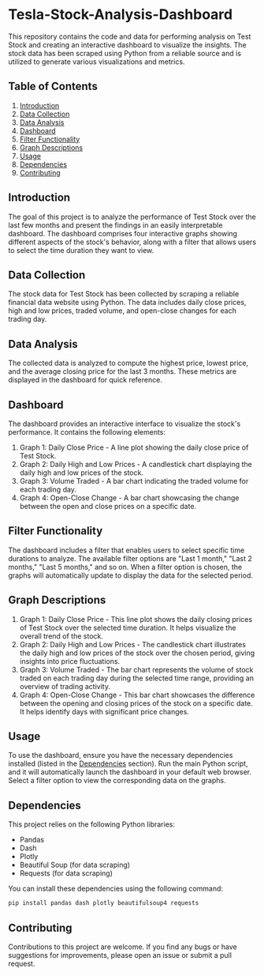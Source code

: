 # Tesla-Stock-Analysis-Dashboard

This repository contains the code and data for performing analysis on Test Stock and creating an interactive dashboard to visualize the insights. The stock data has been scraped using Python from a reliable source and is utilized to generate various visualizations and metrics.

## Table of Contents

1. [Introduction](#introduction)
2. [Data Collection](#data-collection)
3. [Data Analysis](#data-analysis)
4. [Dashboard](#dashboard)
5. [Filter Functionality](#filter-functionality)
6. [Graph Descriptions](#graph-descriptions)
7. [Usage](#usage)
8. [Dependencies](#dependencies)
9. [Contributing](#contributing)


## Introduction

The goal of this project is to analyze the performance of Test Stock over the last few months and present the findings in an easily interpretable dashboard. The dashboard comprises four interactive graphs showing different aspects of the stock's behavior, along with a filter that allows users to select the time duration they want to view.

## Data Collection

The stock data for Test Stock has been collected by scraping a reliable financial data website using Python. The data includes daily close prices, high and low prices, traded volume, and open-close changes for each trading day.

## Data Analysis

The collected data is analyzed to compute the highest price, lowest price, and the average closing price for the last 3 months. These metrics are displayed in the dashboard for quick reference.

## Dashboard

The dashboard provides an interactive interface to visualize the stock's performance. It contains the following elements:

1. Graph 1: Daily Close Price - A line plot showing the daily close price of Test Stock.
2. Graph 2: Daily High and Low Prices - A candlestick chart displaying the daily high and low prices of the stock.
3. Graph 3: Volume Traded - A bar chart indicating the traded volume for each trading day.
4. Graph 4: Open-Close Change - A bar chart showcasing the change between the open and close prices on a specific date.

## Filter Functionality

The dashboard includes a filter that enables users to select specific time durations to analyze. The available filter options are "Last 1 month," "Last 2 months," "Last 5 months," and so on. When a filter option is chosen, the graphs will automatically update to display the data for the selected period.

## Graph Descriptions

1. Graph 1: Daily Close Price - This line plot shows the daily closing prices of Test Stock over the selected time duration. It helps visualize the overall trend of the stock.
2. Graph 2: Daily High and Low Prices - The candlestick chart illustrates the daily high and low prices of the stock over the chosen period, giving insights into price fluctuations.
3. Graph 3: Volume Traded - The bar chart represents the volume of stock traded on each trading day during the selected time range, providing an overview of trading activity.
4. Graph 4: Open-Close Change - This bar chart showcases the difference between the opening and closing prices of the stock on a specific date. It helps identify days with significant price changes.

## Usage

To use the dashboard, ensure you have the necessary dependencies installed (listed in the [Dependencies](#dependencies) section). Run the main Python script, and it will automatically launch the dashboard in your default web browser. Select a filter option to view the corresponding data on the graphs.

## Dependencies

This project relies on the following Python libraries:
- Pandas
- Dash
- Plotly
- Beautiful Soup (for data scraping)
- Requests (for data scraping)

You can install these dependencies using the following command:
```bash
pip install pandas dash plotly beautifulsoup4 requests

```

## Contributing
Contributions to this project are welcome. If you find any bugs or have suggestions for improvements, please open an issue or submit a pull request.
